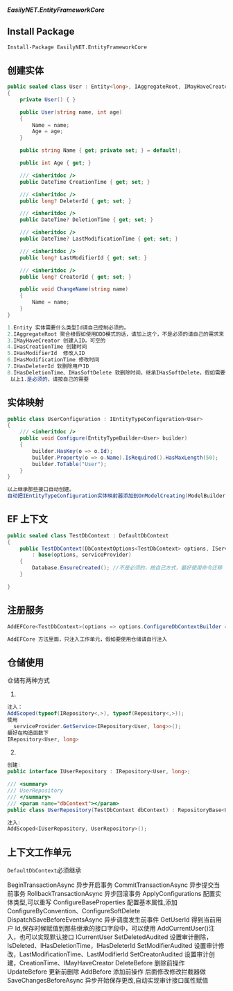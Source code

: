##### EasilyNET.EntityFrameworkCore

## Install Package

```shell
Install-Package EasilyNET.EntityFrameworkCore
```

## 创建实体

```csharp
public sealed class User : Entity<long>, IAggregateRoot, IMayHaveCreator<long?>, IHasCreationTime, IHasModifierId<long?>, IHasModificationTime, IHasDeleterId<long?>, IHasDeletionTime
{
    private User() { }

    public User(string name, int age)
    {
        Name = name;
        Age = age;
    }

    public string Name { get; private set; } = default!;

    public int Age { get; }

    /// <inheritdoc />
    public DateTime CreationTime { get; set; }

    /// <inheritdoc />
    public long? DeleterId { get; set; }

    /// <inheritdoc />
    public DateTime? DeletionTime { get; set; }

    /// <inheritdoc />
    public DateTime? LastModificationTime { get; set; }

    /// <inheritdoc />
    public long? LastModifierId { get; set; }

    /// <inheritdoc />
    public long? CreatorId { get; set; }

    public void ChangeName(string name)
    {
        Name = name;
    }
}

1.Entity 实体需要什么类型Id请自己控制必须的。
2.IAggregateRoot 聚合根假如使用DDD模式的话，请加上这个，不是必须的请自己的需求来
3.IMayHaveCreator 创建人ID，可空的
4.IHasCreationTime 创建时间
5.IHasModifierId  修改人ID
6.IHasModificationTime 修改时间
7.IHasDeleterId 软删除用户ID
8.IHasDeletionTime、IHasSoftDelete 软删除时间，继承IHasSoftDelete，假如需要使用软删除的请就可以了。
 以上1.是必须的，请按自己的需要
```

## 实体映射

```csharp
public class UserConfiguration : IEntityTypeConfiguration<User>
{
    /// <inheritdoc />
    public void Configure(EntityTypeBuilder<User> builder)
    {
        builder.HasKey(o => o.Id);
        builder.Property(o => o.Name).IsRequired().HasMaxLength(50);
        builder.ToTable("User");
    }
}

以上继承那些接口自动创建。
自动把IEntityTypeConfiguration实体映射器添加到OnModelCreating(ModelBuilder modelBuilder)模型生成器中。
```

## EF 上下文

```csharp
public sealed class TestDbContext : DefaultDbContext
{
    public TestDbContext(DbContextOptions<TestDbContext> options, IServiceProvider? serviceProvider)
        : base(options, serviceProvider)
    {
        Database.EnsureCreated(); //不是必须的，按自己方式，最好使用命令迁移
    }

}
```

## 注册服务

```csharp
AddEFCore<TestDbContext>(options => options.ConfigureDbContextBuilder = builder => { builder.UseSqlite("Data Source=My.db"); });

AddEFCore 方法里面，只注入工作单元，假如要使用仓储请自行注入
```

## 仓储使用

仓储有两种方式

1.

```csharp
注入：
AddScoped(typeof(IRepository<,>), typeof(Repository<,>));
使用
 _serviceProvider.GetService<IRepository<User, long>>();
最好在构造函数下
IRepository<User, long>

```

2.

```csharp
创建:
public interface IUserRepository : IRepository<User, long>;

/// <summary>
/// UserRepository
/// </summary>
/// <param name="dbContext"></param>
public class UserRepository(TestDbContext dbContext) : RepositoryBase<User, long, TestDbContext>(dbContext), IUserRepository;

注入:
AddScoped<IUserRepository, UserRepository>();
```

## 上下文工作单元

`DefaultDbContext`必须继承

BeginTransactionAsync 异步开启事务
CommitTransactionAsync 异步提交当前事务
RollbackTransactionAsync 异步回滚事务
ApplyConfigurations 配置实体类型,可以重写
ConfigureBaseProperties 配置基本属性,添加 ConfigureByConvention、ConfigureSoftDelete
DispatchSaveBeforeEventsAsync 异步调度发生前事件
GetUserId 得到当前用户 Id,保存时候赋值到那些继承的接口字段中，可以使用 AddCurrentUser()注入，也可以实现默认接口 ICurrentUser
SetDeletedAudited 设置审计删除，IsDeleted、IHasDeletionTime，IHasDeleterId
SetModifierAudited 设置审计修改，LastModificationTime、LastModifierId
SetCreatorAudited 设置审计创建，CreationTime、IMayHaveCreator
DeleteBefore 删除前操作
UpdateBefore 更新前删除
AddBefore 添加前操作
后面修改修改拦截器做
SaveChangesBeforeAsync 异步开始保存更改,自动实现审计接口属性赋值
